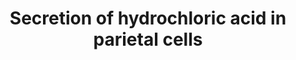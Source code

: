 ---
annotations:
- id: CL:0002178
  parent: animal cell
  type: Cell Type Ontology
  value: epithelial cell of stomach
- id: CL:0000066
  parent: animal cell
  type: Cell Type Ontology
  value: epithelial cell
- id: CL:0000162
  parent: animal cell
  type: Cell Type Ontology
  value: parietal cell
- id: PW:0001103
  parent: regulatory pathway
  type: Pathway Ontology
  value: acid-base homeostasis pathway
authors:
- Andra
- MaintBot
- Mkutmon
- Lindarieswijk
- Eweitz
citedin: ''
communities: []
description: Gastric parietal cells are stomach epithelial cells. They secrete gastric
  acid and intrinsic factor. This pathway is primarily based on https://en.wikipedia.org/wiki/Parietal_cell
last-edited: 2024-03-12
ndex: 55ab288c-8b65-11eb-9e72-0ac135e8bacf
organisms:
- Homo sapiens
redirect_from:
- /index.php/Pathway:WP2597
- /instance/WP2597
- /instance/WP2597_r129119
revision: r129119
schema-jsonld:
- '@context': https://schema.org/
  '@id': https://wikipathways.github.io/pathways/WP2597.html
  '@type': Dataset
  creator:
    '@type': Organization
    name: WikiPathways
  description: Gastric parietal cells are stomach epithelial cells. They secrete gastric
    acid and intrinsic factor. This pathway is primarily based on https://en.wikipedia.org/wiki/Parietal_cell
  keywords:
  - ATP4A
  - Acetylcholine
  - Bicarbonate ion
  - CCKBR
  - CHRM1
  - Carbon dioxide
  - Chloride ion
  - Gastrin
  - HRH2
  - Histamine
  - Hydrogen
  - Potassium
  - Water
  - Zinc
  license: CC0
  name: Secretion of hydrochloric acid in parietal cells
seo: CreativeWork
title: Secretion of hydrochloric acid in parietal cells
wpid: WP2597
---